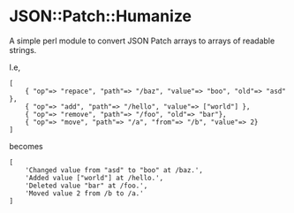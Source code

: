 # JSON::Patch::Humanize

A simple perl module to convert JSON Patch arrays to arrays of readable strings.

I.e,

```
[    
    { "op"=> "repace", "path"=> "/baz", "value"=> "boo", "old"=> "asd" },
    { "op"=> "add", "path"=> "/hello", "value"=> ["world"] },
    { "op"=> "remove", "path"=> "/foo", "old"=> "bar"},
    { "op"=> "move", "path"=> "/a", "from"=> "/b", "value"=> 2}
]
```

becomes

```
[
    'Changed value from "asd" to "boo" at /baz.',
    'Added value ["world"] at /hello.',
    'Deleted value "bar" at /foo.',
    'Moved value 2 from /b to /a.'
]
```

